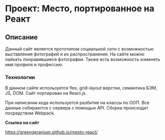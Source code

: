 # Проект: Место, портированное на Реакт

## Описание

Данный сайт является прототипом социальной сети с возможностью выставления фотографий и их распространения. На сайте можно лайкать понравившиеся фотографии. Также есть возможность изменять имя профиля и профессию.

### Технологии

В данном сайте используется flex, grid-layout верстки, семантика БЭМ, JS, DOM. Сайт портирован на React.js. 

При написании кода используется разбитие на классы по ООП. Все данные собираются с сервера с помощью API.
Сборка происходит посредством Webpack.

**Ссылка на сайт**

https://greengeranium.github.io/mesto-react/